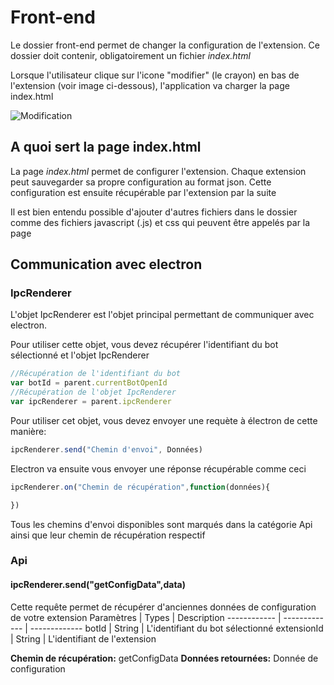 # Front-end

Le dossier front-end permet de changer la configuration de l'extension.
Ce dossier doit contenir, obligatoirement un fichier *index.html*

Lorsque l'utilisateur clique sur l'icone "modifier" (le crayon) en bas de l'extension (voir image ci-dessous), l'application va charger la page index.html

![Modification](https://cdn.discordapp.com/attachments/664475681849212940/741021796362616862/unknown.png)

## A quoi sert la page index.html

La page *index.html* permet de configurer l'extension. 
Chaque extension peut sauvegarder sa propre configuration au format json. Cette configuration est ensuite récupérable par l'extension par la suite

Il est bien entendu possible d'ajouter d'autres fichiers dans le dossier comme des fichiers javascript (.js) et css qui peuvent être appelés par la page

## Communication avec electron

### IpcRenderer

L'objet IpcRenderer est l'objet principal permettant de communiquer avec electron.

Pour utiliser cette objet, vous devez récupérer l'identifiant du bot sélectionné et l'objet IpcRenderer

```javascript
//Récupération de l'identifiant du bot
var botId = parent.currentBotOpenId
//Récupération de l'objet IpcRenderer
var ipcRenderer = parent.ipcRenderer
```

Pour utiliser cet objet, vous devez envoyer une requète à électron de cette manière:
```javascript
ipcRenderer.send("Chemin d'envoi", Données)
```
Electron va ensuite vous envoyer une réponse récupérable comme ceci
```javascript
ipcRenderer.on("Chemin de récupération",function(données){

})
```

Tous les chemins d'envoi disponibles sont marqués dans la catégorie Api ainsi que leur chemin de récupération respectif

### Api

#### ipcRenderer.send("getConfigData",data)
Cette requête permet de récupérer d'anciennes données de configuration de votre extension
Paramètres | Types | Description
------------ | ------------- | -------------
botId | String | L'identifiant du bot sélectionné
extensionId | String | L'identifiant de l'extension

**Chemin de récupération:** getConfigData
**Données retournées:** Donnée de configuration
